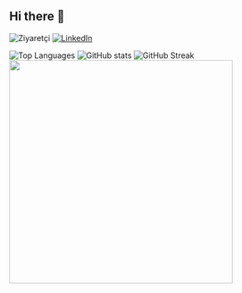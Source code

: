 ## Hi there 👋

<!--
**zeynepvera/zeynepvera** is a ✨ _special_ ✨ repository because its `README.md` (this file) appears on your GitHub profile.

Here are some ideas to get you started:

- 🔭 I’m currently working on ...
- 🌱 I’m currently learning ...
- 👯 I’m looking to collaborate on ...
- 🤔 I’m looking for help with ...
- 💬 Ask me about ...
- 📫 How to reach me: ...
- 😄 Pronouns: ...
- ⚡ Fun fact: ...



-->


![Ziyaretçi](https://komarev.com/ghpvc/?username=zeynepvera&color=blue)
[![LinkedIn](https://img.shields.io/badge/LinkedIn-blue?style=for-the-badge&logo=linkedin)](https://www.linkedin.com/in/zeynepvera)

![Top Languages](https://github-readme-stats.vercel.app/api/top-langs/?username=zeynepvera&layout=compact&langs_count=6&theme=radical)
![GitHub stats](https://github-readme-stats.vercel.app/api?username=zeynepvera&show_icons=true&theme=radical)
![GitHub Streak](https://streak-stats.demolab.com/?user=zeynepvera&theme=radical)
<img src="https://media.giphy.com/media/L1R1tvI9svkIWwpVYr/giphy.gif" width="400"/>




